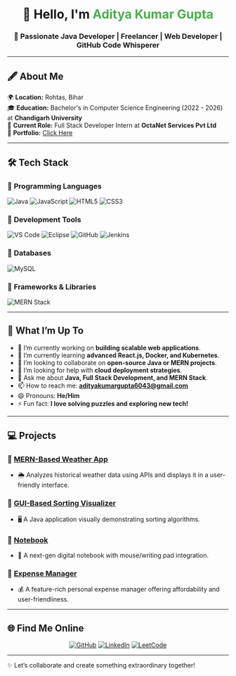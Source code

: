 <div align="center">
  <h1>👋 Hello, I'm <span style="color:#4CAF50;">Aditya Kumar Gupta</span></h1>
  <h3>🚀 Passionate Java Developer | Freelancer | Web Developer | GitHub Code Whisperer</h3>
</div>

---

## 🖋️ **About Me**

🌍 **Location:** Rohtas, Bihar  
🎓 **Education:** Bachelor's in Computer Science Engineering (2022 - 2026) at **Chandigarh University**  
💼 **Current Role:** Full Stack Developer Intern at **OctaNet Services Pvt Ltd**  
🌟 **Portfolio:** [Click Here](https://tinyurl.com/AKG-Portfolio)

---

## 🛠️ **Tech Stack**

### 🔹 **Programming Languages**
<p>
  <img src="https://img.shields.io/badge/Java-%23ED8B00.svg?style=for-the-badge&logo=java&logoColor=white" alt="Java">
  <img src="https://img.shields.io/badge/JavaScript-%23F7DF1E.svg?style=for-the-badge&logo=javascript&logoColor=black" alt="JavaScript">
  <img src="https://img.shields.io/badge/HTML5-%23E34F26.svg?style=for-the-badge&logo=html5&logoColor=white" alt="HTML5">
  <img src="https://img.shields.io/badge/CSS3-%231572B6.svg?style=for-the-badge&logo=css3&logoColor=white" alt="CSS3">
</p>

### 🔹 **Development Tools**
<p>
  <img src="https://img.shields.io/badge/VS%20Code-%23007ACC.svg?style=for-the-badge&logo=visual-studio-code&logoColor=white" alt="VS Code">
  <img src="https://img.shields.io/badge/Eclipse-%232C2255.svg?style=for-the-badge&logo=eclipse&logoColor=white" alt="Eclipse">
  <img src="https://img.shields.io/badge/GitHub-%23181717.svg?style=for-the-badge&logo=github&logoColor=white" alt="GitHub">
  <img src="https://img.shields.io/badge/Jenkins-%23D24939.svg?style=for-the-badge&logo=jenkins&logoColor=white" alt="Jenkins">
</p>

### 🔹 **Databases**
<p>
  <img src="https://img.shields.io/badge/MySQL-%234479A1.svg?style=for-the-badge&logo=mysql&logoColor=white" alt="MySQL">
</p>

### 🔹 **Frameworks & Libraries**
<p>
  <img src="https://img.shields.io/badge/MERN-%2347A248.svg?style=for-the-badge&logo=mongodb&logoColor=white" alt="MERN Stack">
</p>

---

## 🌟 **What I’m Up To**

- 🔭 I’m currently working on **building scalable web applications**.
- 🌱 I’m currently learning **advanced React.js, Docker, and Kubernetes**.
- 👯 I’m looking to collaborate on **open-source Java or MERN projects**.
- 🤔 I’m looking for help with **cloud deployment strategies**.
- 💬 Ask me about **Java, Full Stack Development, and MERN Stack**.
- 📫 How to reach me: **[adityakumargupta6043@gmail.com](mailto:adityakumargupta6043@gmail.com)**  
- 😄 Pronouns: **He/Him**  
- ⚡ Fun fact: **I love solving puzzles and exploring new tech!**

---

## 💻 **Projects**
### 📌 [MERN-Based Weather App](https://github.com/Cody-aditya)
- 🌦️ Analyzes historical weather data using APIs and displays it in a user-friendly interface.

### 📌 [GUI-Based Sorting Visualizer](https://github.com/Cody-aditya/GUI-based-Sorting-Visualizer-using-java)
- 🖥️ A Java application visually demonstrating sorting algorithms.

### 📌 [Notebook](https://github.com/Cody-aditya/Notebook-using-java)
- 📝 A next-gen digital notebook with mouse/writing pad integration.

### 📌 [Expense Manager](https://github.com/Cody-aditya/Expense-Manager)
- 💰 A feature-rich personal expense manager offering affordability and user-friendliness.

---

## 🌐 **Find Me Online**

<p align="center">
  <a href="https://github.com/Cody-aditya"><img src="https://img.shields.io/badge/GitHub-%23181717.svg?style=for-the-badge&logo=github&logoColor=white" alt="GitHub"></a>
  <a href="https://www.linkedin.com/in/aditya-kumar-gupta-962a6824b/"><img src="https://img.shields.io/badge/LinkedIn-%230A66C2.svg?style=for-the-badge&logo=linkedin&logoColor=white" alt="LinkedIn"></a>
  <a href="https://leetcode.com/u/adityakumar6043/"><img src="https://img.shields.io/badge/LeetCode-%23FFA116.svg?style=for-the-badge&logo=leetcode&logoColor=white" alt="LeetCode"></a>
</p>

---

✨ Let’s collaborate and create something extraordinary together!

